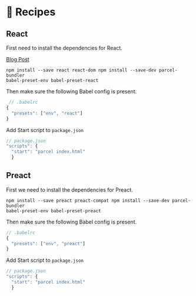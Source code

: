 # 🍰 Recipes

## React

First need to install the dependencies for React.

[Blog Post](http://blog.jakoblind.no/react-parcel/)

```
npm install --save react react-dom npm install --save-dev parcel-bundler
babel-preset-env babel-preset-react
```

Then make sure the following Babel config is present.

```js
 // .babelrc
{
  "presets": ["env", "react"]
}
```

Add Start script to `package.json`

```js
// package.json
"scripts": {
  "start": "parcel index.html"
  }
```

## Preact

First we need to install the dependencies for Preact.

```
npm install --save preact preact-compat npm install --save-dev parcel-bundler
babel-preset-env babel-preset-preact
```

Then make sure the following Babel config is present.

```js
// .babelrc
{
  "presets": ["env", "preact"]
}
```

Add Start script to `package.json`

```js
// package.json
"scripts": {
  "start": "parcel index.html"
  }
```
